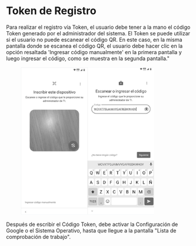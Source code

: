 # Token de Registro

Para realizar el registro vía Token, el usuario debe tener a la mano el código Token generado por el administrador del sistema. El Token se puede utilizar si el usuario no puede escanear el código QR. En este caso, en la misma pantalla donde se escanea el código QR, el usuario debe hacer clic en la opción resaltada 'Ingresar código manualmente' en la primera pantalla y luego ingresar el código, como se muestra en la segunda pantalla."

<figure><img src="../.gitbook/assets/image (1).png" alt="" width="362"><figcaption></figcaption></figure>

Después de escribir el Código Token, debe activar la Configuración de Google o el Sistema Operativo, hasta que llegue a la pantalla "Lista de comprobación de trabajo".
